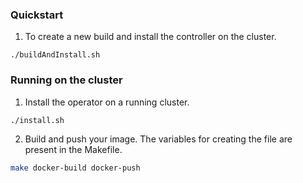 ### Quickstart

1. To create a new build and install the controller on the cluster.
```
./buildAndInstall.sh
```

### Running on the cluster
1. Install the operator on a running cluster.

```
./install.sh
```

2. Build and push your image. The variables for creating the file are present in the Makefile.
	
```sh
make docker-build docker-push
```